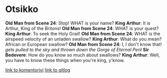 # Otsikko


**Old Man from Scene 24**: Stop! WHAT is your name?
**King Arthur**: It is Arthur, King of the Britons!
**Old Man from Scene 24**: WHAT is your quest?
**King Arthur**: To seek the Holy Grail!
**Old Man from Scene 24**: WHAT is the airspeed velocity of an unladen swallow?
**King Arthur**: What do you mean? African or European swallow?
**Old Man from Scene 24**: I, I don't know that! *gets pulled to the sky and thrown down the Gorge of Eternal Peril*
**Sir Bedevere**: How do you know so much about swallows?
**King Arthur**: Well, you have to know these things when you're king, y'know.

[link to komentorivi](https://github.com/tire95/HOPS/blob/master/laskarit/viikko1/komentorivi.txt)
[link to gitlog](https://github.com/tire95/HOPS/blob/master/laskarit/viikko1/gitlog.txt)
